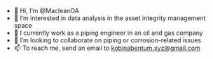 - 👋 Hi, I’m @MacleanOA
- 👀 I’m interested in data analysis in the asset integrity management space
- 🌱 I currently work as a piping engineer in an oil and gas company
- 💞️ I’m looking to collaborate on piping or corrosion-related issues 
- 📫 To reach me, send an email to kobinabentum.xyz@gmail.com

<!---
MacleanOA/MacleanOA is a ✨ special ✨ repository because its `README.md` (this file) appears on your GitHub profile.
You can click the Preview link to take a look at your changes.
--->
